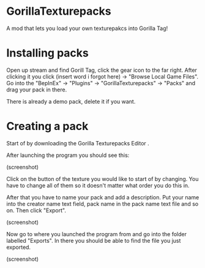 # GorillaTexturepacks
A mod that lets you load your own texturepakcs into Gorilla Tag!

# Installing packs
Open up stream and find Gorill Tag, click the gear icon to the far right.
After clicking it you click (insert word i forgot here) -> "Browse Local Game Files".
Go into the "BepInEx" -> "Plugins" -> "GorillaTexturepacks" -> "Packs" and drag your pack in there.

There is already a demo pack, delete it if you want.

# Creating a pack
Start of by downloading the Gorilla Texturepacks Editor <here>.

After launching the program you should see this:

(screenshot)

Click on the button of the texture you would like to start of by changing.
You have to change all of them so it doesn't matter what order you do this in.

After that you have to name your pack and add a description. Put your name into the creator name text field,
pack name in the pack name text file and so on.
Then click "Export".

(screenshot)

Now go to where you launched the program from and go into the folder labelled "Exports". In there you should be able to find
the file you just exported.

(screenshot)
